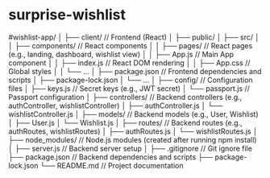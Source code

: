 # surprise-wishlist


#wishlist-app/
│
├── client/                     // Frontend (React)
│   ├── public/
│   ├── src/
│   │   ├── components/         // React components
│   │   ├── pages/              // React pages (e.g., landing, dashboard, wishlist view)
│   │   ├── App.js              // Main App component
│   │   ├── index.js            // React DOM rendering
│   │   ├── App.css             // Global styles
│   │   └── ...
│   ├── package.json            // Frontend dependencies and scripts
│   ├── package-lock.json
│   └── ...
│
├── config/                     // Configuration files
│   ├── keys.js                 // Secret keys (e.g., JWT secret)
│   └── passport.js             // Passport configuration
│
├── controllers/                // Backend controllers (e.g., authController, wishlistController)
│   ├── authController.js
│   └── wishlistController.js
│
├── models/                     // Backend models (e.g., User, Wishlist)
│   ├── User.js
│   └── Wishlist.js
│
├── routes/                     // Backend routes (e.g., authRoutes, wishlistRoutes)
│   ├── authRoutes.js
│   └── wishlistRoutes.js
│
├── node_modules/               // Node.js modules (created after running npm install)
│
├── server.js                   // Backend server setup
│
├── .gitignore                  // Git ignore file
├── package.json                // Backend dependencies and scripts
├── package-lock.json
└── README.md                   // Project documentation
